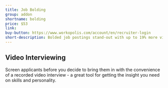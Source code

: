```yaml
---
title: Job Bolding
group: addon
shortname: bolding
price: $53
link:
buy-button: https://www.workopolis.com/account/en/recruiter-login
short-description: Bolded job postings stand-out with up to 19% more views.
---
```


## Video Interviewing

Screen applicants before you decide to bring them in with the convenience of a recorded video interview - a great tool for getting the insight you need on skills and personality.
